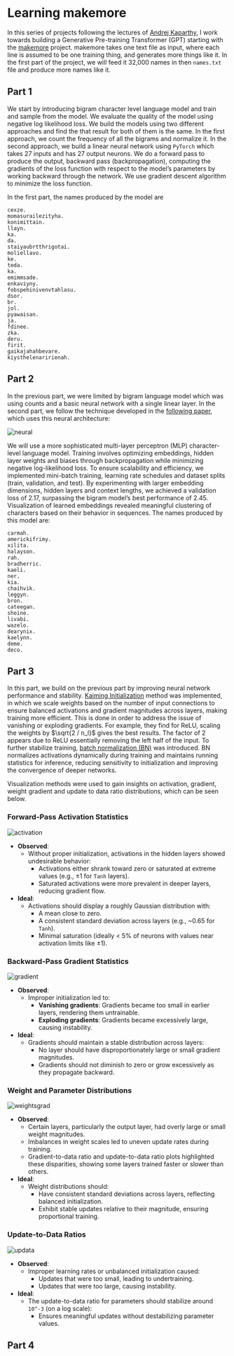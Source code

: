# Learning makemore 
In this series of projects following the lectures of [Andrej Kaparthy](http://www.youtube.com/playlist?list=PLAqhIrjkxbuWI23v9cThsA9GvCAUhRvKZ), I work towards building a Generative Pre-training Transformer (GPT) starting with the [makemore](https://github.com/karpathy/makemore) project. makemore takes one text file as input, where each line is assumed to be one training thing, and generates more things like it. In the first part of the project, we will feed it 32,000 names in then `names.txt` file and produce more names like it. 

## Part 1 
We start by introducing bigram character level language model and train and sample from the model. We evaluate the quality of the model using negative log likelihood loss. We build the models using two different approaches and find the that result for both of them is the same. In the first approach, we count the frequency of all the bigrams and normalize it. In the second approach, we build a linear neural network using `PyTorch` which takes 27 inputs and has 27 output neurons. We do a forward pass to produce the output, backward pass (backpropagation), computing the gradients of the loss function with respect to the model’s parameters by working backward through the network. We use gradient descent algorithm to minimize the loss function. 

In the first part, the names produced by the model are 

```
cexze.
momasurailezityha.
konimittain.
llayn.
ka.
da.
staiyaubrtthrigotai.
moliellavo.
ke.
teda.
ka.
emimmsade.
enkaviyny.
fobspehinivenvtahlasu.
dsor.
br.
jol.
pyawaisan.
ja.
fdinee.
zka.
deru.
firit.
gaikajahahbevare.
kiysthelenaririenah.
```

## Part 2 

In the previous part, we were limited by bigram language model which was using counts and a basic neural network with a single linear layer. In the second part, we follow the technique developed in the [following paper](https://www.jmlr.org/papers/volume3/bengio03a/bengio03a.pdf), which uses this neural architecture: 

![neural](images/neural_part2.png)

We will use a more sophisticated multi-layer perceptron (MLP) character-level language model. Training involves optimizing embeddings, hidden layer weights and biases through backpropagation while minimizing negative log-likelihood loss. To ensure scalability and efficiency, we implemented mini-batch training, learning rate schedules and dataset splits (train, validation, and test). By experimenting with larger embedding dimensions, hidden layers and context lengths, we achieved a validation loss of 2.17, surpassing the bigram model’s best performance of 2.45. Visualization of learned embeddings revealed meaningful clustering of characters based on their behavior in sequences. The names produced by this model are: 

```
carmah.
americkifrimy.
xilita.
halayson.
rah.
bradherric.
kaeli.
ner.
kia.
chaihvik.
leggyn.
bron.
cateegan.
shoine.
livabi.
wazelo.
dearynix.
kaelynn.
deme.
deco.
```

## Part 3 

In this part, we build on the previous part by improving neural network performance and stability. [Kaiming Initialization](https://arxiv.org/abs/1502.01852) method was implemented, in which we scale weights based on the number of input connections to ensure balanced activations and gradient magnitudes across layers, making training more efficient. This is done in order to address the issue of vanishing or exploding gradients. For example, they find for ReLU, scaling the weights by $\sqrt{2 / n_l}$ gives the best results. The factor of 2 appears due to ReLU essentially removing the left half of the input. To further stabilize training, [batch normalization (BN)](https://arxiv.org/abs/1502.03167) was introduced. BN normalizes activations dynamically during training and maintains running statistics for inference, reducing sensitivity to initialization and improving the convergence of deeper networks.

Visualization methods were used to gain insights on activation, gradient, weight gradient and update to data ratio distributions, which can be seen below.

### Forward-Pass Activation Statistics
![activation](images/activation.png) 
- **Observed**:
  - Without proper initialization, activations in the hidden layers showed undesirable behavior:
    - Activations either shrank toward zero or saturated at extreme values (e.g., ±1 for `Tanh` layers).
    - Saturated activations were more prevalent in deeper layers, reducing gradient flow.
- **Ideal**:
  - Activations should display a roughly Gaussian distribution with:
    - A mean close to zero.
    - A consistent standard deviation across layers (e.g., ~0.65 for `Tanh`).
    - Minimal saturation (ideally &lt; 5% of neurons with values near activation limits like ±1).


### Backward-Pass Gradient Statistics
![gradient](images/gradient.png) 
- **Observed**:
  - Improper initialization led to:
    - **Vanishing gradients**: Gradients became too small in earlier layers, rendering them untrainable.
    - **Exploding gradients**: Gradients became excessively large, causing instability.
- **Ideal**:
  - Gradients should maintain a stable distribution across layers:
    - No layer should have disproportionately large or small gradient magnitudes.
    - Gradients should not diminish to zero or grow excessively as they propagate backward.

### Weight and Parameter Distributions
![weightsgrad](images/weightgradient.png) 
- **Observed**:
  - Certain layers, particularly the output layer, had overly large or small weight magnitudes.
  - Imbalances in weight scales led to uneven update rates during training.
  - Gradient-to-data ratio and update-to-data ratio plots highlighted these disparities, showing some layers trained faster or slower than others.
- **Ideal**:
  - Weight distributions should:
    - Have consistent standard deviations across layers, reflecting balanced initialization.
    - Exhibit stable updates relative to their magnitude, ensuring proportional training.

### Update-to-Data Ratios
![updata](images/updata.png) 
- **Observed**:
  - Improper learning rates or unbalanced initialization caused:
    - Updates that were too small, leading to undertraining.
    - Updates that were too large, causing instability.
- **Ideal**:
  - The update-to-data ratio for parameters should stabilize around `10^-3` (on a log scale):
    - Ensures meaningful updates without destabilizing parameter values.

## Part 4
